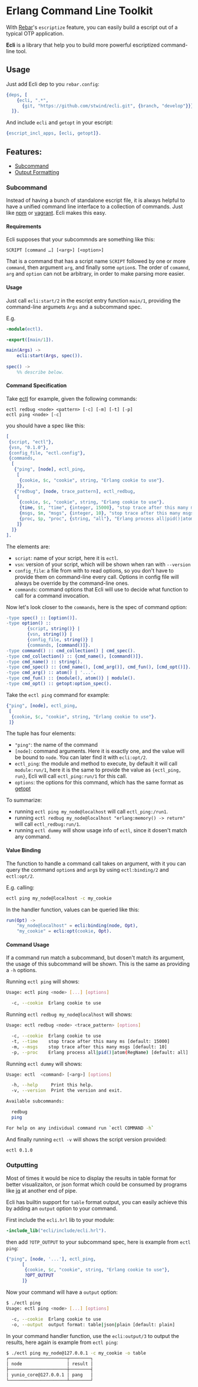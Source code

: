 Erlang Command Line Toolkit
===========================

With [Rebar](https://github.com/rebar/rebar/wiki/Rebar-commands)'s `escriptize` feature, you can easily build a escript out of a typical OTP application. 

**Ecli** is a library that help you to build more powerful escriptized command-line tool.

## Usage

Just add Ecli dep to you `rebar.config`:

```erlang
{deps, [
    {ecli, ".*", 
      {git, "https://github.com/stwind/ecli.git", {branch, "develop"}}}
  ]}.
```

And include `ecli` and `getopt` in your escript:

```erlang
{escript_incl_apps, [ecli, getopt]}.
```

## Features:

* [Subcommand](#subcommand)
* [Output Formatting](#output)

### Subcommand

Instead of having a bunch of standalone escript file, it is always helpful to have a unified command line interface to a collection of commands. Just like [npm](https://npmjs.org/) or [vagrant](http://vagrantup.com). Ecli makes this easy.

#### Requirements 

Ecli supposes that your subcommnds are something like this:

```
SCRIPT [command …] [<arg>] [<option>]
```
That is a command that has a script name `SCRIPT` followed by one or more `command`, then argument `arg`, and finally some `option`s. The order of `comamnd`, `arg` and `option` can not be arbitrary, in order to make parsing more easier.


#### Usage

Just call `ecli:start/2` in the escript entry function `main/1`, providing the command-line argumets `Args` and a subcommand spec.

E.g.

```erlang
-module(ectl).

-export([main/1]).

main(Args) ->
	ecli:start(Args, spec()).
	
spec() ->
	%% describe below.
```

#### Command Specification

Take [ectl](https://github.com/stwind/ectl) for example, given the following commands:

```
ectl redbug <node> <pattern> [-c] [-m] [-t] [-p]
ectl ping <node> [-c]
```
you should have a spec like this:

```erlang
[
 {script, "ectl"},
 {vsn, "0.1.0"},
 {config_file, "ectl.config"},
 {commands, 
  [
   {"ping", [node], ectl_ping,
    [
     {cookie, $c, "cookie", string, "Erlang cookie to use"}.
    ]},
   {"redbug", [node, trace_pattern], ectl_redbug,
    [
     {cookie, $c, "cookie", string, "Erlang cookie to use"}.
     {time, $t, "time", {integer, 15000}, "stop trace after this many ms"},
     {msgs, $m, "msgs", {integer, 10}, "stop trace after this many msgs"},
     {proc, $p, "proc", {string, "all"}, "Erlang process all|pid()|atom(RegName)"}
    ]}
  ]}
].
```

The elements are:

* `script`: name of your script, here it is `ectl`.
* `vsn`: version of your script, which will be shown when ran with `--version`
* `config_file`: a file from with to read options, so you don't have to provide them on command-line every call. Options in config file will always be override by the command-line ones.
* `commands`: command options that Ecli will use to decide what function to call for a command invocation.

Now let's look closer to the `commands`, here is the spec of command option:

```erlang
-type spec() :: [option()].
-type option() :: 
        {script, string()} |
        {vsn, string()} |
        {config_file, string()} |
        {commands, [command()]}.
-type command() :: cmd_collection() | cmd_spec().
-type cmd_collection() :: {cmd_name(), [command()]}.
-type cmd_name() :: string().
-type cmd_spec() :: {cmd_name(), [cmd_arg()], cmd_fun(), [cmd_opt()]}.
-type cmd_arg() :: atom() | '...'.
-type cmd_fun() :: {module(), atom()} | module().
-type cmd_opt() :: getopt:option_spec().
```

Take the `ectl ping` command for example:

```erlang
{"ping", [node], ectl_ping,
 [
  {cookie, $c, "cookie", string, "Erlang cookie to use"}.
 ]}
```

The tuple has four elements:

* `"ping"`: the name of the command
* `[node]`: command arguments. Here it is exactly one, and the value will be bound to `node`. You can later find it with `ecli:opt/2`.
* `ectl_ping`: the module and method to execute, by default it will call `module:run/1`, here it is the same to provide the value as `{ectl_ping, run}`, Ecli will call `ectl_ping:run/1` for this call.
* `options`: the options for this command, which has the same format as [getopt](https://github.com/jcomellas/getopt)

To summarize:

* running `ectl ping my_node@localhost` will call `ectl_ping:/run1`.
* running `ectl redbug my_node@localhost "erlang:memory() -> return"` will call `ectl_redbug:run/1`.
* running `ectl dummy` will show usage info of `ectl`, since it dosen't match any command.

#### Value Binding

The function to handle a command call takes on argument, with it you can query the command `option`s and `arg`s by using `ectl:binding/2` and `ectl:opt/2`.

E.g. calling:

```bash
ectl ping my_node@localhost -c my_cookie
```

In the handler function, values can be queried like this:

```erlang
run(Opt) ->
	"my_node@localhost" = ecli:binding(node, Opt),
	"my_cookie" = ecli:opt(cookie, Opt).
```

#### Command Usage

If a command run match a subcommand, but dosen't match its argument, the usage of this subcommand will be shown. This is the same as providing a `-h` options.

Running `ectl ping` will shows:

```bash
Usage: ectl ping <node> [...] [options]

  -c, --cookie  Erlang cookie to use
```

Running `ectl redbug my_node@localhost` will shows:

```bash
Usage: ectl redbug <node> <trace_pattern> [options]

  -c, --cookie  Erlang cookie to use
  -t, --time    stop trace after this many ms [default: 15000]
  -m, --msgs    stop trace after this many msgs [default: 10]
  -p, --proc    Erlang process all|pid()|atom(RegName) [default: all]
```

Running `ectl dummy` will shows:

```bash
Usage: ectl  <command> [<arg>] [options]

  -h, --help     Print this help.
  -v, --version  Print the version and exit.

Available subcommands:

  redbug
  ping

For help on any individual command run `ectl COMMAND -h`
```

And finally running `ectl -v` will shows the script version provided:

```bash
ectl 0.1.0
```

### Outputting

Most of times it would be nice to display the results in table format for better visualizaiton, or json format which could be consumed by programs like [jq](http://stedolan.github.io/jq/) at another end of pipe. 

Ecli has builtin support for `table` format output, you can easily achieve this by adding an `output` option to your command.

First include the `ecli.hrl` lib to your module:

```erlang
-include_lib("ecli/include/ecli.hrl").
```

then add `?OTP_OUTPUT` to your subcommand spec, here is example from `ectl ping`:

```erlang
{"ping", [node, '...'], ectl_ping,
      [
       {cookie, $c, "cookie", string, "Erlang cookie to use"},
       ?OPT_OUTPUT
      ]}
```

Now your command will have a `output` option: 

```bash
$ ./ectl ping
Usage: ectl ping <node> [...] [options]

  -c, --cookie  Erlang cookie to use
  -o, --output  output format: table|json|plain [default: plain]
```

In your command handler function, use the `ecli:output/3` to output the results, here again is example from `ectl ping`:

```bash
$ ./ectl ping my_node@127.0.0.1 -c my_cookie -o table
┌──────────────────────┬────────┐
│ node                 │ result │
├──────────────────────┼────────┤
│ yunio_core@127.0.0.1 │ pang   │
└──────────────────────┴────────┘
```